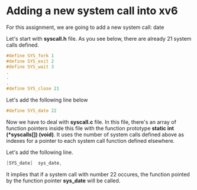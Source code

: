 # Adding a new system call into xv6

For this assignment, we are going to add a new system call: date

Let's start with **syscall.h** file. As you see below, there are already 21 system calls defined.
``` c
#define SYS_fork 1
#define SYS_exit 2
#define SYS_wait 3
.
.
.
#define SYS_close 21
```

Let's add the following line below
``` c
#define SYS_date 22
```

Now we have to deal with **syscall.c** file. In this file, there's an array of function pointers inside this file with the function prototype **static int (\*syscalls[]) (void)**. It uses the number of system calls defined above as indexes for a pointer to each system call function defined elsewhere.

Let's add the following line.
``` c
[SYS_date]  sys_date,
```

It implies that if a system call with number 22 occures, the function pointed by the function pointer **sys_date** will be called.
